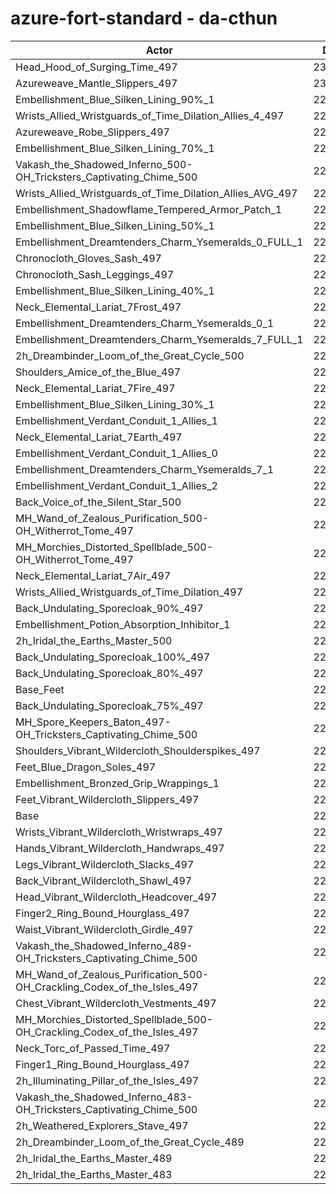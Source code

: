 # azure-fort-standard - da-cthun
| Actor | DPS | Increase |
|---|:---:|:---:|
|Head_Hood_of_Surging_Time_497|232890|2.66%|
|Azureweave_Mantle_Slippers_497|230066|1.42%|
|Embellishment_Blue_Silken_Lining_90%_1|229958|1.37%|
|Wrists_Allied_Wristguards_of_Time_Dilation_Allies_4_497|229791|1.30%|
|Azureweave_Robe_Slippers_497|229747|1.28%|
|Embellishment_Blue_Silken_Lining_70%_1|229416|1.13%|
|Vakash_the_Shadowed_Inferno_500-OH_Tricksters_Captivating_Chime_500|229142|1.01%|
|Wrists_Allied_Wristguards_of_Time_Dilation_Allies_AVG_497|229117|1.00%|
|Embellishment_Shadowflame_Tempered_Armor_Patch_1|229001|0.95%|
|Embellishment_Blue_Silken_Lining_50%_1|228785|0.85%|
|Embellishment_Dreamtenders_Charm_Ysemeralds_0_FULL_1|228773|0.85%|
|Chronocloth_Gloves_Sash_497|228619|0.78%|
|Chronocloth_Sash_Leggings_497|228502|0.73%|
|Embellishment_Blue_Silken_Lining_40%_1|228390|0.68%|
|Neck_Elemental_Lariat_7Frost_497|228250|0.62%|
|Embellishment_Dreamtenders_Charm_Ysemeralds_0_1|228245|0.62%|
|Embellishment_Dreamtenders_Charm_Ysemeralds_7_FULL_1|228224|0.61%|
|2h_Dreambinder_Loom_of_the_Great_Cycle_500|228114|0.56%|
|Shoulders_Amice_of_the_Blue_497|228100|0.55%|
|Neck_Elemental_Lariat_7Fire_497|228092|0.55%|
|Embellishment_Blue_Silken_Lining_30%_1|227981|0.50%|
|Embellishment_Verdant_Conduit_1_Allies_1|227936|0.48%|
|Neck_Elemental_Lariat_7Earth_497|227926|0.47%|
|Embellishment_Verdant_Conduit_1_Allies_0|227876|0.45%|
|Embellishment_Dreamtenders_Charm_Ysemeralds_7_1|227865|0.45%|
|Embellishment_Verdant_Conduit_1_Allies_2|227839|0.44%|
|Back_Voice_of_the_Silent_Star_500|227750|0.40%|
|MH_Wand_of_Zealous_Purification_500-OH_Witherrot_Tome_497|227732|0.39%|
|MH_Morchies_Distorted_Spellblade_500-OH_Witherrot_Tome_497|227564|0.32%|
|Neck_Elemental_Lariat_7Air_497|227550|0.31%|
|Wrists_Allied_Wristguards_of_Time_Dilation_497|227493|0.28%|
|Back_Undulating_Sporecloak_90%_497|227320|0.21%|
|Embellishment_Potion_Absorption_Inhibitor_1|227314|0.20%|
|2h_Iridal_the_Earths_Master_500|227278|0.19%|
|Back_Undulating_Sporecloak_100%_497|227247|0.18%|
|Back_Undulating_Sporecloak_80%_497|227219|0.16%|
|Base_Feet|227211|0.16%|
|Back_Undulating_Sporecloak_75%_497|227155|0.13%|
|MH_Spore_Keepers_Baton_497-OH_Tricksters_Captivating_Chime_500|227153|0.13%|
|Shoulders_Vibrant_Wildercloth_Shoulderspikes_497|227108|0.11%|
|Feet_Blue_Dragon_Soles_497|227009|0.07%|
|Embellishment_Bronzed_Grip_Wrappings_1|226945|0.04%|
|Feet_Vibrant_Wildercloth_Slippers_497|226859|0.00%|
|Base|226849|0.00%|
|Wrists_Vibrant_Wildercloth_Wristwraps_497|226841|0.00%|
|Hands_Vibrant_Wildercloth_Handwraps_497|226770|-0.03%|
|Legs_Vibrant_Wildercloth_Slacks_497|226766|-0.04%|
|Back_Vibrant_Wildercloth_Shawl_497|226754|-0.04%|
|Head_Vibrant_Wildercloth_Headcover_497|226744|-0.05%|
|Finger2_Ring_Bound_Hourglass_497|226740|-0.05%|
|Waist_Vibrant_Wildercloth_Girdle_497|226706|-0.06%|
|Vakash_the_Shadowed_Inferno_489-OH_Tricksters_Captivating_Chime_500|226671|-0.08%|
|MH_Wand_of_Zealous_Purification_500-OH_Crackling_Codex_of_the_Isles_497|226594|-0.11%|
|Chest_Vibrant_Wildercloth_Vestments_497|226423|-0.19%|
|MH_Morchies_Distorted_Spellblade_500-OH_Crackling_Codex_of_the_Isles_497|226422|-0.19%|
|Neck_Torc_of_Passed_Time_497|226219|-0.28%|
|Finger1_Ring_Bound_Hourglass_497|226126|-0.32%|
|2h_Illuminating_Pillar_of_the_Isles_497|225733|-0.49%|
|Vakash_the_Shadowed_Inferno_483-OH_Tricksters_Captivating_Chime_500|225239|-0.71%|
|2h_Weathered_Explorers_Stave_497|224586|-1.00%|
|2h_Dreambinder_Loom_of_the_Great_Cycle_489|224219|-1.16%|
|2h_Iridal_the_Earths_Master_489|223491|-1.48%|
|2h_Iridal_the_Earths_Master_483|221604|-2.31%|
